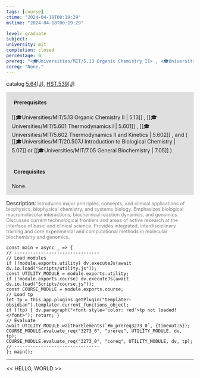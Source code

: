 ```yaml
---
tags: [course]
ctime: "2024-04-18T00:19:29"
mstime: "2024-04-18T00:19:29"

level: graduate
subject: 
university: mit
completion: closed
percentage: 0
prereq: "<🎓Universities/MIT/5.13 Organic Chemistry II> , <🎓Universities/MIT/5.601 Thermodynamics I> , <🎓Universities/MIT/5.602 Thermodynamics II and Kinetics> , and ( <🎓Universities/MIT/20.507J Introduction to Biological Chemistry> or <🎓Universities/MIT/7.05 General Biochemistry> )"
coreq: "None."
---
```


catalog [5.64[J]](http://student.mit.edu/catalog/m5b.html#5.64), [HST.539[J]](http://student.mit.edu/catalog/mHSTa.html#HST.539)

<span style="display: block; padding: 15px; background-color: rgb(100, 100, 100, 0.2);"><font id="m_prereq3273_0" style="display: block; font-family: Arial, sans-serif; font-weight: bold; padding: 5px">Prerequisites</font><br><span id="prereq3273_0">[[🎓Universities/MIT/5.13 Organic Chemistry II | 5.13]] , [[🎓Universities/MIT/5.601 Thermodynamics I | 5.601]] , [[🎓Universities/MIT/5.602 Thermodynamics II and Kinetics | 5.602]] , and ( [[🎓Universities/MIT/20.507J Introduction to Biological Chemistry | 5.07]] or [[🎓Universities/MIT/7.05 General Biochemistry | 7.05]] )</span></span>
<span style="display: block; padding: 15px; background-color: rgb(100, 100, 100, 0.2);"><font id="m_coreq3273_0" style="display: block; font-family: Arial, sans-serif; font-weight: bold; padding: 5px">Corequisites</font><br><span id="coreq3273_0">None.</span></span>

<font style="">Description:</font>
<font style="color: grey; font-size: 0.8rem;">Introduces major principles, concepts, and clinical applications of biophysics, biophysical chemistry, and systems biology. Emphasizes biological macromolecular interactions, biochemical reaction dynamics, and genomics. Discusses current technological frontiers and areas of active research at the interface of basic and clinical science. Provides integrated, interdisciplinary training and core experimental and computational methods in molecular biochemistry and genomics.</font>

```dataviewjs
const main = async _ => {
// --------------------------------
// Load modules
if (!module.exports.utility) dv.executeJs(await dv.io.load("Scripts/utility.js"));
const UTILITY_MODULE = module.exports.utility;
if (!module.exports.course) dv.executeJs(await dv.io.load("Scripts/course.js"));
const COURSE_MODULE = module.exports.course;
// Load tp
let tp = this.app.plugins.getPlugin("templater-obsidian").templater.current_functions_object;
if (!tp) { dv.paragraph("<font style='color: red'>tp not loaded!</font>"); return; }
// Evaluate
await UTILITY_MODULE.waitForElements(`#m_prereq3273_0`, {timeout:5});
COURSE_MODULE.evaluate_req("3273_0", "prereq", UTILITY_MODULE, dv, tp);
COURSE_MODULE.evaluate_req("3273_0", "coreq", UTILITY_MODULE, dv, tp);
// --------------------------------
}; main();
```

---

<< HELLO, WORLD >>
